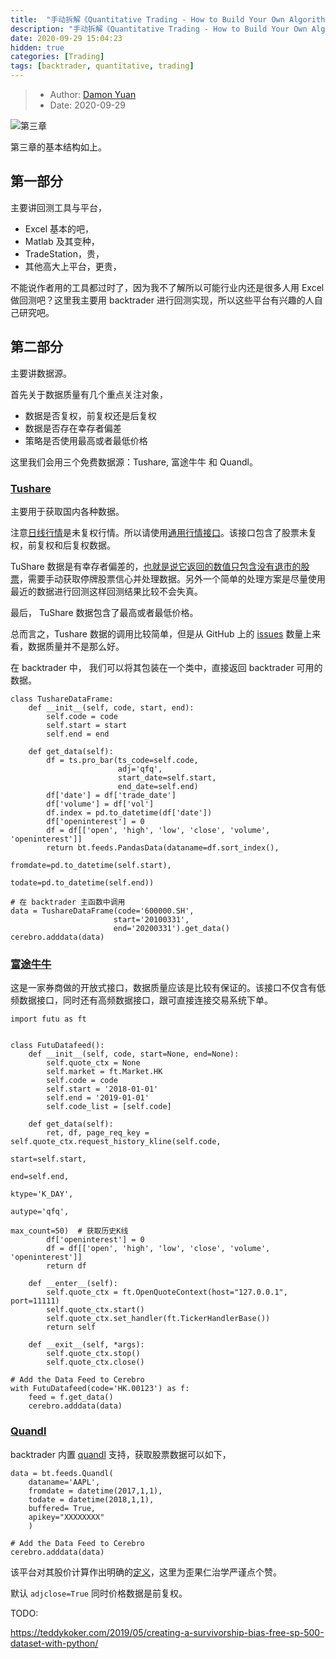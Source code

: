 ```yaml
---
title:  "手动拆解《Quantitative Trading - How to Build Your Own Algorithmic Trading Business》（三）"
description: "手动拆解《Quantitative Trading - How to Build Your Own Algorithmic Trading Business》（三）"
date: 2020-09-29 15:04:23
hidden: true
categories: [Trading]
tags: [backtrader, quantitative, trading]
---
```


> * Author: [Damon Yuan](https://www.damonyuan.com)
> * Date: 2020-09-29

![第三章]({{site.url}}/images/2020-09-28-qt-htbyoatb-3/c3.png "第三章")

第三章的基本结构如上。

## 第一部分

主要讲回测工具与平台，

- Excel 基本的吧，
- Matlab 及其变种，
- TradeStation，贵，
- 其他高大上平台，更贵，

不能说作者用的工具都过时了，因为我不了解所以可能行业内还是很多人用 Excel 做回测吧？这里我主要用 backtrader 进行回测实现，所以这些平台有兴趣的人自己研究吧。

## 第二部分

主要讲数据源。

首先关于数据质量有几个重点关注对象，

- 数据是否复权，前复权还是后复权
- 数据是否存在幸存者偏差
- 策略是否使用最高或者最低价格

这里我们会用三个免费数据源：Tushare, 富途牛牛 和 Quandl。

### [Tushare](https://github.com/waditu/tushare)

主要用于获取国内各种数据。

注意[日线行情](https://tushare.pro/document/2?doc_id=27)是未复权行情。所以请使用[通用行情接口](https://tushare.pro/document/2?doc_id=109)。该接口包含了股票未复权，前复权和后复权数据。

TuShare 数据是有幸存者偏差的，[也就是说它返回的数值只包含没有退市的股票](https://github.com/waditu/tushare/issues/244)，需要手动获取停牌股票信心并处理数据。另外一个简单的处理方案是尽量使用最近的数据进行回测这样回测结果比较不会失真。

最后， TuShare 数据包含了最高或者最低价格。

总而言之，Tushare 数据的调用比较简单，但是从 GitHub 上的 [issues](https://github.com/waditu/tushare/issues) 数量上来看，数据质量并不是那么好。

在 backtrader 中， 我们可以将其包装在一个类中，直接返回 backtrader 可用的数据。

```
class TushareDataFrame:
    def __init__(self, code, start, end):
        self.code = code
        self.start = start
        self.end = end

    def get_data(self):
        df = ts.pro_bar(ts_code=self.code, 
                        adj='qfq', 
                        start_date=self.start, 
                        end_date=self.end)
        df['date'] = df['trade_date']
        df['volume'] = df['vol']
        df.index = pd.to_datetime(df['date'])
        df['openinterest'] = 0
        df = df[['open', 'high', 'low', 'close', 'volume', 'openinterest']]
        return bt.feeds.PandasData(dataname=df.sort_index(),
                                                 fromdate=pd.to_datetime(self.start),
                                                 todate=pd.to_datetime(self.end))

# 在 backtrader 主函数中调用
data = TushareDataFrame(code='600000.SH', 
                       start='20100331', 
                       end='20200331').get_data()
cerebro.adddata(data) 
```

### [富途牛牛](https://github.com/FutunnOpen/py-futu-api)

这是一家券商做的开放式接口，数据质量应该是比较有保证的。该接口不仅含有低频数据接口，同时还有高频数据接口，跟可直接连接交易系统下单。

```
import futu as ft


class FutuDatafeed():
    def __init__(self, code, start=None, end=None):
        self.quote_ctx = None
        self.market = ft.Market.HK
        self.code = code
        self.start = '2018-01-01'
        self.end = '2019-01-01'
        self.code_list = [self.code]

    def get_data(self):
        ret, df, page_req_key = self.quote_ctx.request_history_kline(self.code,
                                                                     start=self.start,
                                                                     end=self.end,
                                                                     ktype='K_DAY',
                                                                     autype='qfq',
                                                                     max_count=50)  # 获取历史K线
        df['openinterest'] = 0
        df = df[['open', 'high', 'low', 'close', 'volume', 'openinterest']]
        return df

    def __enter__(self):
        self.quote_ctx = ft.OpenQuoteContext(host="127.0.0.1", port=11111)
        self.quote_ctx.start()
        self.quote_ctx.set_handler(ft.TickerHandlerBase())
        return self

    def __exit__(self, *args):
        self.quote_ctx.stop()
        self.quote_ctx.close()

# Add the Data Feed to Cerebro
with FutuDatafeed(code='HK.00123') as f:
    feed = f.get_data()
    cerebro.adddata(data)
```

### [Quandl](https://www.quandl.com/)

backtrader 内置 [quandl](https://www.backtrader.com/docu/dataautoref/#quandl) 支持，获取股票数据可以如下，

```
data = bt.feeds.Quandl(
    dataname='AAPL',
    fromdate = datetime(2017,1,1),
    todate = datetime(2018,1,1),
    buffered= True,
    apikey="XXXXXXXX"
    )

# Add the Data Feed to Cerebro
cerebro.adddata(data)
```

该平台对其股价计算作出明确的[定义](https://blog.quandl.com/guide-to-stock-price-calculation)，这里为歪果仁治学严谨点个赞。

默认 `adjclose=True` 同时价格数据是前复权。

TODO:

https://teddykoker.com/2019/05/creating-a-survivorship-bias-free-sp-500-dataset-with-python/